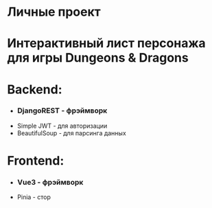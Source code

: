 # Личные проект
# Интерактивный лист персонажа для игры Dungeons & Dragons

# Backend:
* ### DjangoREST - фрэймворк
* Simple JWT - для авторизации
* BeautifulSoup - для парсинга данных

# Frontend:
* ### Vue3 - фрэймворк
* Pinia - стор
